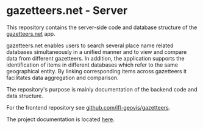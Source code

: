 # gazetteers.net - Server

This repository contains the server-side code and database structure of the <a href="https://gazetteers.net/">gazetteers.net</a> app.

gazetteers.net enables users to search several place name related databases simultaneously in a unified manner and to view and compare data from different gazetteers. In addition, the application supports the identification of items in different databases which refer to the same geographical entity. By linking corresponding items across gazetteers it facilitates data aggregation and comparison.

The repository's purpose is mainly documentation of the backend code and data structure.

For the frontend repository see <a href="https://github.com/ifl-geovis/gazetteers">github.com/ifl-geovis/gazetteers</a>.

The project documentation is located <a href="https://www.gazetteers.net/meta.html">here</a>.
